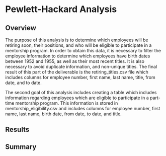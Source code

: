 # Pewlett-Hackard Analysis

## Overview
The purpose of this analysis is to determine which employees will be retiring soon, their positions, and who will be eligible to participate in a mentorship program. In order to obtain this data, it is necessary to filter the employee information to determine which employees have birth dates between 1952 and 1955, as well as their most recent titles. It is also necessary to avoid duplicate information, and non-unique titles. The final result of this part of the deliverable is the retiring_titles.csv file which includes columns for employee number, first name, last name, title, from date, and to date. 

The second goal of this analysis includes creating a table which includes information regarding employees which are eligible to participate in a part-time mentorship program. This information is stored in mentorship_eligibility.csv and includes columns for employee number, first name, last name, birth date, from date, to date, and title. 

## Results



## Summary
